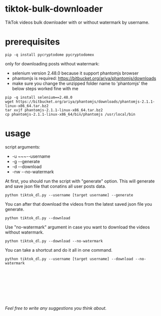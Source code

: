 # tiktok-bulk-downloader
TikTok videos bulk downloader with or without watermark by username. 

# prerequisites 
```
pip -q install pycryptodome pycryptodomex
```
only for downloading posts without watermark:
- selenium version 2.48.0 because it support phantomjs browser
- phantomjs is required: https://bitbucket.org/ariya/phantomjs/downloads
- make sure you change the unzipped folder name to 'phantomjs'
the below steps worked fine with me
```
pip -q install selenium==2.48.0
wget https://bitbucket.org/ariya/phantomjs/downloads/phantomjs-2.1.1-linux-x86_64.tar.bz2 
tar xvjf phantomjs-2.1.1-linux-x86_64.tar.bz2 
cp phantomjs-2.1.1-linux-x86_64/bin/phantomjs /usr/local/bin 
```


# usage
script arguments:
- -u ~~~--username
- -g   --generate
- -d   --download
- -nw  --no-watermark

At first, you should run the script with "generate" option. This will generate and save json file that conatins all user posts data.
```
python tiktok_dl.py --username [target username] --generate
```
You can after that download the videos from the latest saved json file you generate.
```
python tiktok_dl.py --download
```
Use "no-watermark" argument in case you want to download the videos without watermark.
```
python tiktok_dl.py --download --no-watermark
```
You can take a shortcut and do it all in one command.
```
python tiktok_dl.py --username [target username] --download --no-watermark
```
<br><br><br><br><br><br><br>
*Feel free to write any suggestions you think about.*

